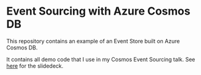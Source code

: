 # Event Sourcing with Azure Cosmos DB

This repository contains an example of an Event Store built on Azure Cosmos DB.

It contains all demo code that I use in my Cosmos Event Sourcing talk. See [here](https://github.com/amolenk/CosmosEventSourcing/blob/master/Event%20Sourcing%20with%20Azure%20Cosmos%20DB.pdf) for the slidedeck.
